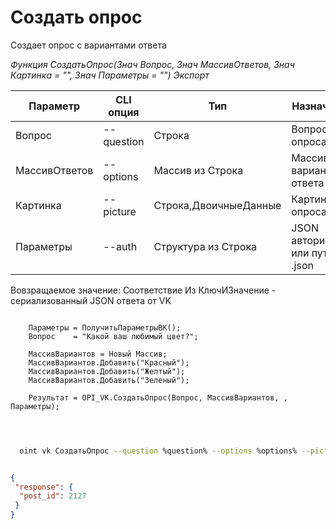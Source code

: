 ﻿---
sidebar_position: 4
---

# Создать опрос
 Создает опрос с вариантами ответа


*Функция СоздатьОпрос(Знач Вопрос, Знач МассивОтветов, Знач Картинка = "", Знач Параметры = "") Экспорт*

  | Параметр | CLI опция | Тип | Назначение |
  |-|-|-|-|
  | Вопрос | --question | Строка | Вопрос опроса |
  | МассивОтветов | --options | Массив из Строка | Массив вариантов ответа |
  | Картинка | --picture | Строка,ДвоичныеДанные | Картинка опроса |
  | Параметры | --auth | Структура из Строка | JSON авторизации или путь к .json |

  
  Вовзращаемое значение:   Соответствие Из КлючИЗначение - сериализованный JSON ответа от VK

```bsl title="Пример кода"
	
    Параметры = ПолучитьПараметрыВК();
    Вопрос    = "Какой ваш любимый цвет?";
    
    МассивВариантов = Новый Массив;
    МассивВариантов.Добавить("Красный");
    МассивВариантов.Добавить("Желтый");
    МассивВариантов.Добавить("Зеленый");
    
    Результат = OPI_VK.СоздатьОпрос(Вопрос, МассивВариантов, , Параметры);

	
```

```sh title="Пример команд CLI"
    
  oint vk СоздатьОпрос --question %question% --options %options% --picture %picture% --auth %auth%

```


```json title="Результат"

{
 "response": {
  "post_id": 2127
 }
}

```
